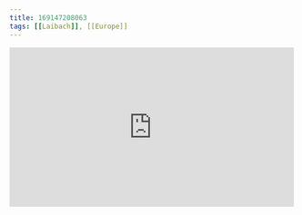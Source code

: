 ```yaml
---
title: 169147208063
tags: [[Laibach]], [[Europe]]
---
```

<iframe allow="accelerometer; autoplay; clipboard-write; encrypted-media; gyroscope; picture-in-picture" allowfullscreen="" frameborder="0" height="281" id="youtube_iframe" src="https://www.youtube.com/embed/-E72v6G9JHY?feature=oembed&amp;enablejsapi=1&amp;origin=https://safe.txmblr.com&amp;wmode=opaque" width="500"></iframe>